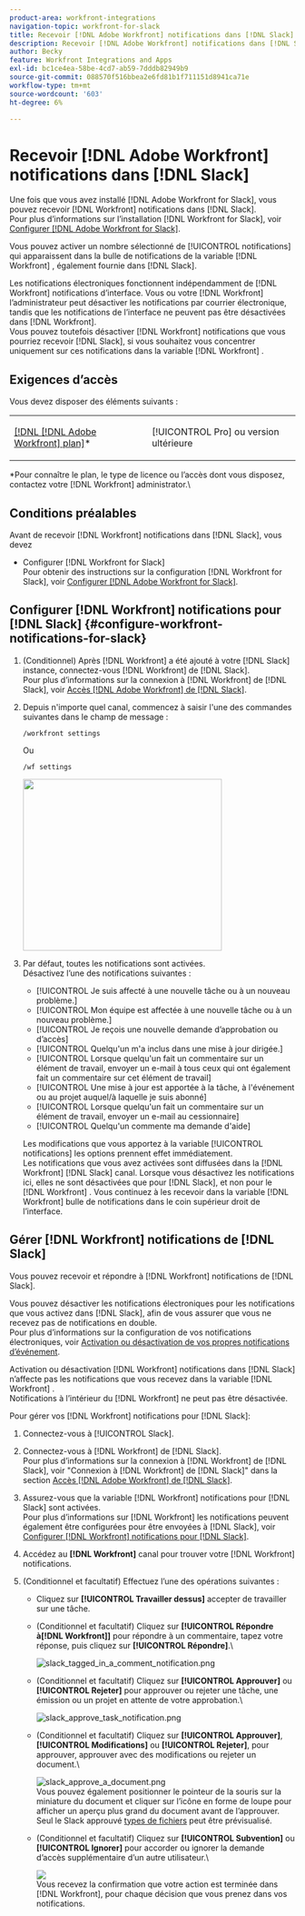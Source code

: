 ```yaml
---
product-area: workfront-integrations
navigation-topic: workfront-for-slack
title: Recevoir [!DNL Adobe Workfront] notifications dans [!DNL Slack]
description: Recevoir [!DNL Adobe Workfront] notifications dans [!DNL Slack]
author: Becky
feature: Workfront Integrations and Apps
exl-id: bc1ce4ea-58be-4cd7-ab59-7dddb82949b9
source-git-commit: 088570f516bbea2e6fd81b1f711151d8941ca71e
workflow-type: tm+mt
source-wordcount: '603'
ht-degree: 6%

---
```


# Recevoir [!DNL Adobe Workfront] notifications dans [!DNL Slack]

<!--
<p data-mc-conditions="QuicksilverOrClassic.Draft mode">(NOTE: Alina: *** Linked to Accessing Workfront from Slack.***Some of this information is duplicating in Accessing Workfront from Slack (also screen shots))</p>
-->

Une fois que vous avez installé [!DNL Adobe Workfront for Slack], vous pouvez recevoir [!DNL Workfront] notifications dans [!DNL Slack].\
Pour plus d’informations sur l’installation [!DNL Workfront for Slack], voir [Configurer [!DNL Adobe Workfront for Slack]](../../workfront-integrations-and-apps/using-workfront-with-slack/configure-workfront-for-slack.md).

Vous pouvez activer un nombre sélectionné de [!UICONTROL notifications] qui apparaissent dans la bulle de notifications de la variable [!DNL Workfront] , également fournie dans [!DNL Slack].

Les notifications électroniques fonctionnent indépendamment de [!DNL Workfront] notifications d’interface. Vous ou votre [!DNL Workfront] l’administrateur peut désactiver les notifications par courrier électronique, tandis que les notifications de l’interface ne peuvent pas être désactivées dans [!DNL Workfront].\
Vous pouvez toutefois désactiver [!DNL Workfront] notifications que vous pourriez recevoir [!DNL Slack], si vous souhaitez vous concentrer uniquement sur ces notifications dans la variable [!DNL Workfront] .

## Exigences d’accès

Vous devez disposer des éléments suivants :

<table style="table-layout:auto"> 
 <col> 
 </col> 
 <col> 
 </col> 
 <tbody> 
  <tr> 
   <td role="rowheader"><a href="https://www.workfront.com/plans" target="_blank">[!DNL [!DNL Adobe Workfront] plan]</a>*</td> 
   <td> <p>[!UICONTROL Pro] ou version ultérieure</p> </td> 
  </tr> 
 </tbody> 
</table>

&#42;Pour connaître le plan, le type de licence ou l’accès dont vous disposez, contactez votre [!DNL Workfront] administrator.\

## Conditions préalables

Avant de recevoir [!DNL Workfront] notifications dans [!DNL Slack], vous devez

* Configurer [!DNL Workfront for Slack]\
   Pour obtenir des instructions sur la configuration [!DNL Workfront for Slack], voir [Configurer [!DNL Adobe Workfront for Slack]](../../workfront-integrations-and-apps/using-workfront-with-slack/configure-workfront-for-slack.md).

## Configurer [!DNL Workfront] notifications pour [!DNL Slack] {#configure-workfront-notifications-for-slack}

1. (Conditionnel) Après [!DNL Workfront] a été ajouté à votre [!DNL Slack] instance, connectez-vous [!DNL Workfront] de [!DNL Slack].\
   Pour plus d’informations sur la connexion à [!DNL Workfront] de [!DNL Slack], voir [Accès [!DNL Adobe Workfront] de [!DNL Slack]](../../workfront-integrations-and-apps/using-workfront-with-slack/access-workfront-from-slack.md).

1. Depuis n&#39;importe quel canal, commencez à saisir l&#39;une des commandes suivantes dans le champ de message :

   `/workfront settings`

   Ou

   `/wf settings`

   <img src="assets/slack-configuring-settings-350x302.png" style="width: 350;height: 302;">

1. Par défaut, toutes les notifications sont activées.\
   Désactivez l’une des notifications suivantes :

   * [!UICONTROL Je suis affecté à une nouvelle tâche ou à un nouveau problème.]
   * [!UICONTROL Mon équipe est affectée à une nouvelle tâche ou à un nouveau problème.]
   * [!UICONTROL Je reçois une nouvelle demande d’approbation ou d’accès]
   * [!UICONTROL Quelqu&#39;un m&#39;a inclus dans une mise à jour dirigée.]
   * [!UICONTROL Lorsque quelqu&#39;un fait un commentaire sur un élément de travail, envoyer un e-mail à tous ceux qui ont également fait un commentaire sur cet élément de travail]
   * [!UICONTROL Une mise à jour est apportée à la tâche, à l&#39;événement ou au projet auquel/à laquelle je suis abonné]
   * [!UICONTROL Lorsque quelqu&#39;un fait un commentaire sur un élément de travail, envoyer un e-mail au cessionnaire]
   * [!UICONTROL Quelqu&#39;un commente ma demande d&#39;aide]

   Les modifications que vous apportez à la variable [!UICONTROL notifications] les options prennent effet immédiatement.\
   Les notifications que vous avez activées sont diffusées dans la [!DNL Workfront] [!DNL Slack] canal. Lorsque vous désactivez les notifications ici, elles ne sont désactivées que pour [!DNL Slack], et non pour le [!DNL Workfront] . Vous continuez à les recevoir dans la variable [!DNL Workfront] bulle de notifications dans le coin supérieur droit de l’interface.

## Gérer [!DNL Workfront] notifications de [!DNL Slack]

Vous pouvez recevoir et répondre à [!DNL Workfront] notifications de [!DNL Slack].

Vous pouvez désactiver les notifications électroniques pour les notifications que vous activez dans [!DNL Slack], afin de vous assurer que vous ne recevez pas de notifications en double.\
Pour plus d’informations sur la configuration de vos notifications électroniques, voir [Activation ou désactivation de vos propres notifications d’événement](../../workfront-basics/using-notifications/activate-or-deactivate-your-own-event-notifications.md).

Activation ou désactivation [!DNL Workfront] notifications dans [!DNL Slack] n’affecte pas les notifications que vous recevez dans la variable [!DNL Workfront] .\
Notifications à l’intérieur du [!DNL Workfront] ne peut pas être désactivée.

Pour gérer vos [!DNL Workfront] notifications pour [!DNL Slack]:

1. Connectez-vous à [!UICONTROL Slack].
1. Connectez-vous à [!DNL Workfront] de [!DNL Slack].\
   Pour plus d’informations sur la connexion à [!DNL Workfront] de [!DNL Slack], voir &quot;Connexion à [!DNL Workfront] de [!DNL Slack]&quot; dans la section [Accès [!DNL Adobe Workfront] de [!DNL Slack]](../../workfront-integrations-and-apps/using-workfront-with-slack/access-workfront-from-slack.md).

1. Assurez-vous que la variable [!DNL Workfront] notifications pour [!DNL Slack] sont activées.\
   Pour plus d’informations sur [!DNL Workfront] les notifications peuvent également être configurées pour être envoyées à [!DNL Slack], voir [Configurer [!DNL Workfront] notifications pour [!DNL Slack]](#configure-workfront-notifications-for-slack-configure-workfront-notifications-for-slack).

1. Accédez au **[!DNL Workfront]** canal pour trouver votre [!DNL Workfront] notifications.
1. (Conditionnel et facultatif) Effectuez l’une des opérations suivantes :

   * Cliquez sur **[!UICONTROL Travailler dessus]** accepter de travailler sur une tâche.

      <!--   
     <img src="assets/slack-assigned-to-a-task-notification-350x198.png" alt="slack_assigned_to_a_task_notification.png" style="width: 350;height: 198;" data-mc-conditions="QuicksilverOrClassic.Draft mode">   
     -->

   * (Conditionnel et facultatif) Cliquez sur **[!UICONTROL Répondre à[!DNL Workfront]]** pour répondre à un commentaire, tapez votre réponse, puis cliquez sur **[!UICONTROL Répondre]**.\

      ![slack_tagged_in_a_comment_notification.png](assets/slack-tagged-in-a-comment-notification.png)

   * (Conditionnel et facultatif) Cliquez sur **[!UICONTROL Approuver]** ou **[!UICONTROL Rejeter]** pour approuver ou rejeter une tâche, une émission ou un projet en attente de votre approbation.\

      ![slack_approve_task_notification.png](assets/slack-approve-task-notification-350x105.png)

   * (Conditionnel et facultatif) Cliquez sur **[!UICONTROL Approuver]**, **[!UICONTROL Modifications]** ou **[!UICONTROL Rejeter]**, pour approuver, approuver avec des modifications ou rejeter un document.\

      ![slack_approve_a_document.png](assets/slack-approve-a-document-350x362.png)\
      Vous pouvez également positionner le pointeur de la souris sur la miniature du document et cliquer sur l’icône en forme de loupe pour afficher un aperçu plus grand du document avant de l’approuver.\
      Seul le Slack approuvé [types de fichiers](https://api.slack.com/types/file) peut être prévisualisé.

   * (Conditionnel et facultatif) Cliquez sur **[!UICONTROL Subvention]** ou **[!UICONTROL Ignorer]** pour accorder ou ignorer la demande d’accès supplémentaire d’un autre utilisateur.\

      ![](assets/slack-access-approvals-list-350x213.png)\
      Vous recevez la confirmation que votre action est terminée dans [!DNL Workfront], pour chaque décision que vous prenez dans vos notifications.
